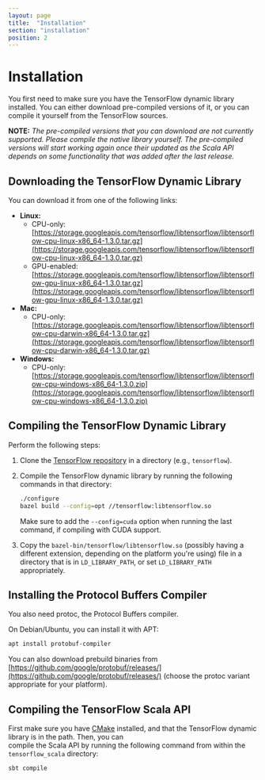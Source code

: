 ```yaml
---
layout: page
title:  "Installation"
section: "installation"
position: 2
---
```


# Installation

You first need to make sure you have the TensorFlow dynamic library 
installed. You can either download pre-compiled versions of it, or you 
can compile it yourself from the TensorFlow sources.

**NOTE:** *The pre-compiled versions that you can download are not 
currently supported. Please compile the native library yourself. The 
pre-compiled versions will start working again once their updated as 
the Scala API depends on some functionality that was added after the 
last release.*

## Downloading the TensorFlow Dynamic Library

You can download it from one of the following links:
  - **Linux:**
    - CPU-only: [https://storage.googleapis.com/tensorflow/libtensorflow/libtensorflow-cpu-linux-x86_64-1.3.0.tar.gz](https://storage.googleapis.com/tensorflow/libtensorflow/libtensorflow-cpu-linux-x86_64-1.3.0.tar.gz)
    - GPU-enabled: [https://storage.googleapis.com/tensorflow/libtensorflow/libtensorflow-gpu-linux-x86_64-1.3.0.tar.gz](https://storage.googleapis.com/tensorflow/libtensorflow/libtensorflow-gpu-linux-x86_64-1.3.0.tar.gz)
  - **Mac:**
    - CPU-only: [https://storage.googleapis.com/tensorflow/libtensorflow/libtensorflow-cpu-darwin-x86_64-1.3.0.tar.gz](https://storage.googleapis.com/tensorflow/libtensorflow/libtensorflow-cpu-darwin-x86_64-1.3.0.tar.gz)
  - **Windows:** 
    - CPU-only: [https://storage.googleapis.com/tensorflow/libtensorflow/libtensorflow-cpu-windows-x86_64-1.3.0.zip](https://storage.googleapis.com/tensorflow/libtensorflow/libtensorflow-cpu-windows-x86_64-1.3.0.zip)

## Compiling the TensorFlow Dynamic Library

Perform the following steps:
  1. Clone the 
     [TensorFlow repository](https://github.com/tensorflow/tensorflow) 
     in a directory (e.g., `tensorflow`).
  2. Compile the TensorFlow dynamic library by running the following
     commands in that directory:

     ```bash
     ./configure
     bazel build --config=opt //tensorflow:libtensorflow.so
     ```

     Make sure to add the `--config=cuda` option when running the last
     command, if compiling with CUDA support.
  3. Copy the `bazel-bin/tensorflow/libtensorflow.so` (possibly having 
     a different extension, depending on the platform you're using) 
     file in a directory that is in `LD_LIBRARY_PATH`, or set 
     `LD_LIBRARY_PATH` appropriately.
     
## Installing the Protocol Buffers Compiler

You also need protoc, the Protocol Buffers compiler.

On Debian/Ubuntu, you can install it with APT:

```bash
apt install protobuf-compiler
```

You can also download prebuild binaries from [https://github.com/google/protobuf/releases/](https://github.com/google/protobuf/releases/)
(choose the protoc variant appropriate for your platform).

## Compiling the TensorFlow Scala API

First make sure you have [CMake](https://cmake.org/install/) installed, 
and that the TensorFlow dynamic library is in the path. Then, you can  
compile the Scala API by running the following command from within the 
`tensorflow_scala` directory:

```bash
sbt compile
```
